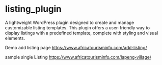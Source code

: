 # listing_plugin
A lightweight WordPress plugin designed to create and manage customizable listing templates. This plugin offers a user-friendly way to display listings with a predefined template, complete with styling and visual elements.

Demo
add listing page
https://www.africatourisminfo.com/add-listing/

sample single Listing 
https://www.africatourisminfo.com/lapeng-village/
